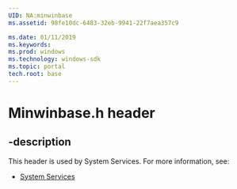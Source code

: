 ```yaml
---
UID: NA:minwinbase
ms.assetid: 98fe10dc-6483-32eb-9941-22f7aea357c9

ms.date: 01/11/2019
ms.keywords: 
ms.prod: windows
ms.technology: windows-sdk
ms.topic: portal
tech.root: base
---
```


# Minwinbase.h header


## -description


This header is used by System Services. For more information, see:

- [System Services](../_base/index.md)

